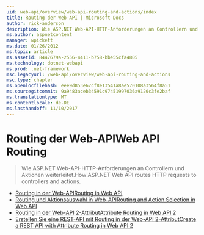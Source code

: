 ```yaml
---
uid: web-api/overview/web-api-routing-and-actions/index
title: Routing der Web-API | Microsoft Docs
author: rick-anderson
description: Wie ASP.NET Web-API-HTTP-Anforderungen an Controllern und Aktionen weiterleitet.
ms.author: aspnetcontent
manager: wpickett
ms.date: 01/26/2012
ms.topic: article
ms.assetid: 8447679a-2556-4411-b758-bbe55cfa4805
ms.technology: dotnet-webapi
ms.prod: .net-framework
msc.legacyurl: /web-api/overview/web-api-routing-and-actions
msc.type: chapter
ms.openlocfilehash: eee9d853e67cf8e13541a8ae570108a3564f8a51
ms.sourcegitcommit: 9a9483aceb34591c97451997036a9120c3fe2baf
ms.translationtype: MT
ms.contentlocale: de-DE
ms.lasthandoff: 11/10/2017
---
```

<a name="web-api-routing"></a><span data-ttu-id="a6b51-103">Routing der Web-API</span><span class="sxs-lookup"><span data-stu-id="a6b51-103">Web API Routing</span></span>
====================
> <span data-ttu-id="a6b51-104">Wie ASP.NET Web-API-HTTP-Anforderungen an Controllern und Aktionen weiterleitet.</span><span class="sxs-lookup"><span data-stu-id="a6b51-104">How ASP.NET Web API routes HTTP requests to controllers and actions.</span></span>


- [<span data-ttu-id="a6b51-105">Routing in der Web-API</span><span class="sxs-lookup"><span data-stu-id="a6b51-105">Routing in Web API</span></span>](routing-in-aspnet-web-api.md)
- [<span data-ttu-id="a6b51-106">Routing und Aktionsauswahl in Web-API</span><span class="sxs-lookup"><span data-stu-id="a6b51-106">Routing and Action Selection in Web API</span></span>](routing-and-action-selection.md)
- [<span data-ttu-id="a6b51-107">Routing in der Web-API 2-Attribut</span><span class="sxs-lookup"><span data-stu-id="a6b51-107">Attribute Routing in Web API 2</span></span>](attribute-routing-in-web-api-2.md)
- [<span data-ttu-id="a6b51-108">Erstellen Sie eine REST-API mit Routing in der Web-API 2-Attribut</span><span class="sxs-lookup"><span data-stu-id="a6b51-108">Create a REST API with Attribute Routing in Web API 2</span></span>](create-a-rest-api-with-attribute-routing.md)
